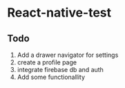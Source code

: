 # React-native-test

## Todo

1. Add a drawer navigator for settings
2. create a profile page
3. integrate firebase db and auth
4. Add some functionallity
